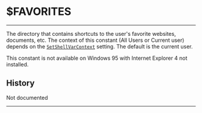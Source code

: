 # $FAVORITES

---

The directory that contains shortcuts to the user's favorite websites, documents, etc. The context of this constant (All Users or Current user) depends on the [`SetShellVarContext`][1] setting. The default is the current user.

This constant is not available on Windows 95 with Internet Explorer 4 not installed.

## History

Not documented

---

[1]: ../Reference/SetShellVarContext.md